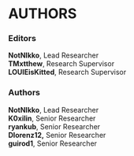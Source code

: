 # AUTHORS

### Editors

**NotNlkko**, Lead Researcher\
**TMxtthew**, Research Supervisor\
**LOUIEisKitted**, Research Supervisor

### Authors

**NotNlkko**, Lead Researcher\
**K0xilin**, Senior Researcher\
**ryankub**, Senior Researcher\
**Dlorenz12,** Senior Researcher\
**guirod1**, Senior Researcher
